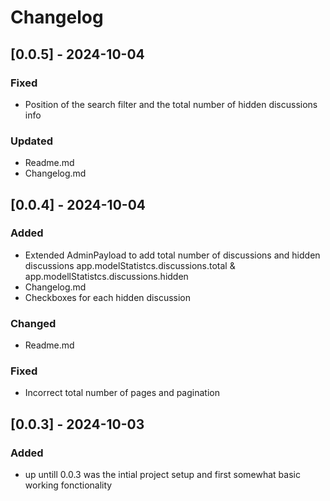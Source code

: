 
# Changelog

## [0.0.5] - 2024-10-04
### Fixed
- Position of the search filter and the total number of hidden discussions info

### Updated
- Readme.md
- Changelog.md

## [0.0.4] - 2024-10-04
### Added
- Extended AdminPayload to add total number of discussions and hidden discussions app.modelStatistcs.discussions.total & app.modellStatistcs.discussions.hidden
- Changelog.md
- Checkboxes for each hidden discussion

### Changed
- Readme.md

### Fixed
- Incorrect total number of pages and pagination

## [0.0.3] - 2024-10-03
### Added
- up untill 0.0.3 was the intial project setup and first somewhat basic working fonctionality

